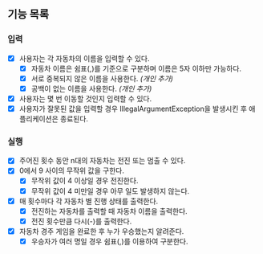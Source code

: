 ## 기능 목록
### 입력
- [x] 사용자는 각 자동차의 이름을 입력할 수 있다.
  - [x] 자동차 이름은 쉼표(,)를 기준으로 구분하며 이름은 5자 이하만 가능하다.
  - [x] 서로 중복되지 않은 이름을 사용한다. _(개인 추가)_
  - [x] 공백이 없는 이름을 사용한다. _(개인 추가)_
- [x] 사용자는 몇 번 이동할 것인지 입력할 수 있다.
- [x] 사용자가 잘못된 값을 입력할 경우 IllegalArgumentException을 발생시킨 후 애플리케이션은 종료된다.
### 실행
- [x] 주어진 횟수 동안 n대의 자동차는 전진 또는 멈출 수 있다.
- [x] 0에서 9 사이의 무작위 값을 구한다.
  - [x] 무작위 값이 4 이상일 경우 전진한다.
  - [x] 무작위 값이 4 미만일 경우 아무 일도 발생하지 않는다.
- [x] 매 횟수마다 각 자동차 별 진행 상태를 출력한다.
  - [x] 전진하는 자동차를 출력할 때 자동차 이름을 출력한다.
  - [x] 전진 횟수만큼 다시(-)를 출력한다.
- [x] 자동차 경주 게임을 완료한 후 누가 우승했는지 알려준다.
  - [x] 우승자가 여러 명일 경우 쉼표(,)를 이용하여 구분한다.